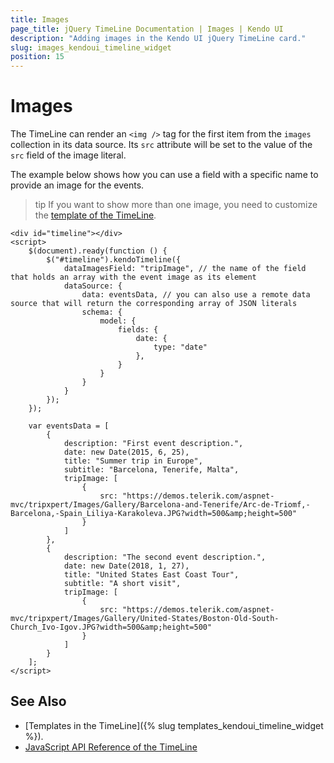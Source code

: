 ```yaml
---
title: Images
page_title: jQuery TimeLine Documentation | Images | Kendo UI
description: "Adding images in the Kendo UI jQuery TimeLine card."
slug: images_kendoui_timeline_widget
position: 15
---
```


# Images

The TimeLine can render an `<img />` tag for the first item from the `images` collection in its data source. Its `src` attribute will be set to the value of the `src` field of the image literal.

The example below shows how you can use a field with a specific name to provide an image for the events.

>tip If you want to show more than one image, you need to customize the [template of the TimeLine](templates).


```
<div id="timeline"></div>
<script>
    $(document).ready(function () {
        $("#timeline").kendoTimeline({
            dataImagesField: "tripImage", // the name of the field that holds an array with the event image as its element
            dataSource: {
                data: eventsData, // you can also use a remote data source that will return the corresponding array of JSON literals
                schema: {
                    model: {
                        fields: {
                            date: {
                                type: "date"
                            },
                        }
                    }
                }
            }
        });
    });

    var eventsData = [
        {
            description: "First event description.",
            date: new Date(2015, 6, 25),
            title: "Summer trip in Europe",
            subtitle: "Barcelona, Tenerife, Malta",
            tripImage: [
                {
                    src: "https://demos.telerik.com/aspnet-mvc/tripxpert/Images/Gallery/Barcelona-and-Tenerife/Arc-de-Triomf,-Barcelona,-Spain_Liliya-Karakoleva.JPG?width=500&amp;height=500"
                }
            ]
        },
        {
            description: "The second event description.",
            date: new Date(2018, 1, 27),
            title: "United States East Coast Tour",
            subtitle: "A short visit",
            tripImage: [
                {
                    src: "https://demos.telerik.com/aspnet-mvc/tripxpert/Images/Gallery/United-States/Boston-Old-South-Church_Ivo-Igov.JPG?width=500&amp;height=500"
                }
            ]
        }
    ];
</script>
```


## See Also


* [Templates in the TimeLine]({% slug templates_kendoui_timeline_widget %}).
* [JavaScript API Reference of the TimeLine](/api/javascript/ui/timeline)
